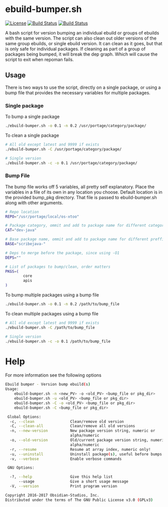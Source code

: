 # ebuild-bumper.sh
[![License](https://img.shields.io/badge/license-GPLv3-9977bb.svg?style=plastic)](https://github.com/Obsidian-StudiosInc/ebuild-bumper/blob/master/LICENSE)
[![Build Status](https://img.shields.io/travis/Obsidian-StudiosInc/ebuild-bumper/master.svg?colorA=9977bb&style=plastic)](https://travis-ci.org/Obsidian-StudiosInc/ebuild-bumper)
[![Build Status](https://img.shields.io/shippable/5840e5d7e2ab4d0f0058b4b3/master.svg?colorA=9977bb&style=plastic)](https://app.shippable.com/projects/5840e5d7e2ab4d0f0058b4b3/)

A bash script for version bumping an individual ebuild or groups of 
ebuilds with the same version. The script can also clean out older 
versions of the same group ebuilds, or single ebuild version. It can 
clean as it goes, but that is only safe for individual packages. If 
cleaning as part of a group of packages being bumped, it will break the 
dep graph. Which will cause the script to exit when repoman fails.

## Usage
There is two ways to use the script, directly on a single package, or 
using a bump file that provides the necessary variables for multiple 
packages.

### Single package
To bump a single package
```bash
./ebuild-bumper.sh -o 0.1 -n 0.2 /usr/portage/category/package/
```

To clean a single package
```bash
# All old except latest and 9999 if exists
./ebuild-bumper.sh -C /usr/portage/category/package/

# Single version
./ebuild-bumper.sh -c -o 0.1 /usr/portage/category/package/

```

### Bump File
The bump file works off 5 variables, all pretty self explanatory. Place 
the variables in a file of its own in any location you choose. Default 
location is in the provided bump_pkg directory. That file is passed to 
ebuild-bumper.sh along with other arguments.

```bash
# Repo location
REPO="/usr/portage/local/os-xtoo"

# Package category, ommit and add to package name for different categories
CAT="dev-java"

# Base package name, ommit and add to package name for different preffixes
BASE="scribejava-"

# Deps to merge before the package, since using -O1
DEPS=""

# List of packages to bump/clean, order matters
PKGS=(
        core
        apis
)
```

To bump multiple packages using a bump file
```bash
./ebuild-bumper.sh -o 0.1 -n 0.2 /path/to/bump_file
```

To clean multiple packages using a bump file 
```bash
# All old except latest and 9999 if exists
./ebuild-bumper.sh -C /path/to/bump_file

# Single version
./ebuild-bumper.sh -c -o 0.1 /path/to/bump_file

```

# Help
For more information see the following options

```bash
Ebuild bumper - Version bump ebuild(s)
Usage:
    ebuild-bumper.sh -n <new_PV> -o <old_PV> <bump_file or pkg_dir>
    ebuild-bumper.sh -u <old_PV> <bump_file or pkg_dir>
    ebuild-bumper.sh -C -o <old_PV> <bump_file or pkg_dir>
    ebuild-bumper.sh -C <bump_file or pkg_dir>

 Global Options:
  -c, --clean                Clean/remove old version
  -C, --clean-all            Clean/remove all old versions
  -n, --new-version          New package version string, numeric or
                             alpha/numeric
  -o, --old-version          Old/current package version string, numeric or
                             alpha/numeric
  -r, --resume               Resume at array index, numeric only!
  -u, --uninstall            Uninstall package(s), useful before bumps
  -v, --verbose              Enable verbose commands

 GNU Options:

  -?, --help                 Give this help list
      --usage                Give a short usage message
  -V, --version              Print program version

Copyright 2016-2017 Obsidian-Studios, Inc.
Distributed under the terms of The GNU Public License v3.0 (GPLv3)
```
